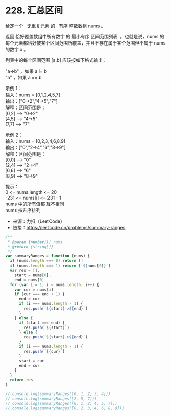 # 228. 汇总区间

给定一个   无重复元素 的   有序 整数数组 nums 。

返回 恰好覆盖数组中所有数字 的 最小有序 区间范围列表  。也就是说，nums 的每个元素都恰好被某个区间范围所覆盖，并且不存在属于某个范围但不属于 nums 的数字 x 。

列表中的每个区间范围 [a,b] 应该按如下格式输出：

"a->b" ，如果 a != b  
"a" ，如果 a == b

示例 1：  
输入：nums = [0,1,2,4,5,7]  
输出：["0->2","4->5","7"]  
解释：区间范围是：  
[0,2] --> "0->2"  
[4,5] --> "4->5"  
[7,7] --> "7"

示例 2：  
输入：nums = [0,2,3,4,6,8,9]  
输出：["0","2->4","6","8->9"]  
解释：区间范围是：  
[0,0] --> "0"  
[2,4] --> "2->4"  
[6,6] --> "6"  
[8,9] --> "8->9"

提示：  
0 <= nums.length <= 20  
-231 <= nums[i] <= 231 - 1  
nums 中的所有值都 互不相同  
nums 按升序排列

- 来源：力扣（LeetCode）  
- 链接：https://leetcode.cn/problems/summary-ranges

```javascript
/**
 * @param {number[]} nums
 * @return {string[]}
 */
var summaryRanges = function (nums) {
  if (nums.length === 0) return []
  if (nums.length === 1) return [`${nums[0]}`]
  var res = [],
    start = nums[0],
    end = nums[0]
  for (var i = 1; i < nums.length; i++) {
    var cur = nums[i]
    if (cur === end + 1) {
      end = cur
      if (i === nums.length - 1) {
        res.push(`${start}->${end}`)
      }
    } else {
      if (start === end) {
        res.push(`${start}`)
      } else {
        res.push(`${start}->${end}`)
      }
      if (i === nums.length - 1) {
        res.push(`${cur}`)
      }
      start = cur
      end = cur
    }
  }
  return res
}

// console.log(summaryRanges([0, 1, 2, 3, 4]))
// console.log(summaryRanges([2, 5, 7]))
// console.log(summaryRanges([0, 1, 2, 4, 5, 7]))
// console.log(summaryRanges([0, 2, 3, 4, 6, 8, 9]))
```
